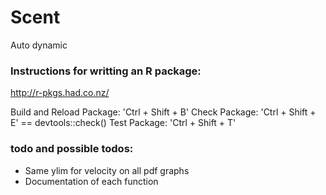 # Scent

Auto dynamic

### Instructions for writting an R package:

  http://r-pkgs.had.co.nz/

  Build and Reload Package:  'Ctrl + Shift + B'
  Check Package:             'Ctrl + Shift + E' == devtools::check()
  Test Package:              'Ctrl + Shift + T'

### todo and possible todos:

- Same ylim for velocity on all pdf graphs
- Documentation of each function
